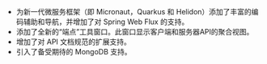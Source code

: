 
* 为新一代微服务框架（即 Micronaut，Quarkus 和 Helidon）添加了丰富的编码辅助和导航，并增加了对 Spring Web Flux 的支持。
* 添加了全新的“端点”工具窗口。此窗口显示客户端和服务器API的聚合视图。
* 增加了对 API 文档规范的扩展支持。
* 引入了备受期待的 MongoDB 支持。
